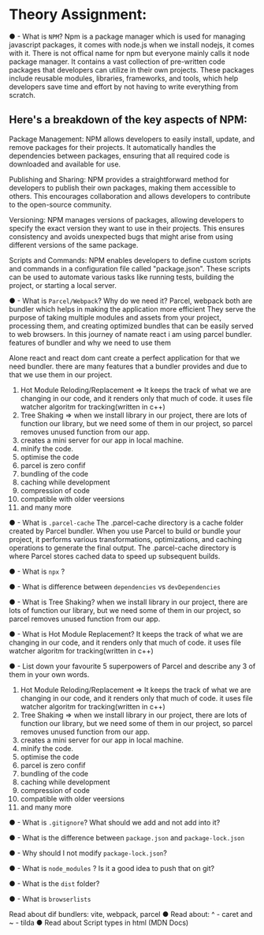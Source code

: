 # Theory Assignment:
● - What is `NPM`?
Npm is a package manager which is used for managing javascript packages, it comes with node.js when we install nodejs, it comes with it. 
There is not offical name for npm but everyone mainly calls it node package manager. It contains a vast collection of pre-written code packages that developers can utilize in their own projects. 
These packages include reusable modules, libraries, frameworks, and tools, which help developers save time and effort by not having to write everything from scratch.

## Here's a breakdown of the key aspects of NPM:

Package Management: NPM allows developers to easily install, update, and remove packages for their projects. It automatically handles the dependencies between packages, ensuring that all required code is downloaded and available for use.

Publishing and Sharing: NPM provides a straightforward method for developers to publish their own packages, making them accessible to others. This encourages collaboration and allows developers to contribute to the open-source community.

Versioning: NPM manages versions of packages, allowing developers to specify the exact version they want to use in their projects. This ensures consistency and avoids unexpected bugs that might arise from using different versions of the same package.

Scripts and Commands: NPM enables developers to define custom scripts and commands in a configuration file called "package.json". These scripts can be used to automate various tasks like running tests, building the project, or starting a local server.

● - What is `Parcel/Webpack`? Why do we need it?
Parcel, webpack both are bundler which helps in making the application more efficient They serve the purpose of taking multiple modules and assets from your project, processing them, and creating optimized bundles that can be easily served to web browsers.
In this journey of namate react i am using parcel bundler.
features of bundler and why we need to use them

Alone react and react dom cant create a perfect application for that we need bundler.
there are many features that a bundler provides and due to that we use them in our project.

1. Hot Module Reloding/Replacement => It keeps the track of what we are changing in our code, and it renders only that much of code. it uses file watcher algoritm for tracking(written in c++)
2. Tree Shaking => when we install library in our project, there are lots of function our library, but we need some of them in our project, so parcel removes unused function from our app.
3. creates a mini server for our app in local machine.
4. minify the code.
5. optimise the code
6. parcel is zero confif
7. bundling of the code
8. caching while development
9. compression of code
10. compatible with older veersions
11. and many more

● - What is `.parcel-cache`
The .parcel-cache directory is a cache folder created by Parcel bundler. 
When you use Parcel to build or bundle your project, it performs various transformations, optimizations, and caching operations to generate the final output. 
The .parcel-cache directory is where Parcel stores cached data to speed up subsequent builds.


● - What is `npx` ?


● - What is difference between `dependencies` vs `devDependencies`

● - What is Tree Shaking?
when we install library in our project, there are lots of function our library, but we need some of them in our project, 
so parcel removes unused function from our app.

● - What is Hot Module Replacement?
It keeps the track of what we are changing in our code, and it renders only that much of code. 
it uses file watcher algoritm for tracking(written in c++)

● - List down your favourite 5 superpowers of Parcel and describe any 3 of them in your own words.
1. Hot Module Reloding/Replacement => It keeps the track of what we are changing in our code, and it renders only that much of code. it uses file watcher algoritm for tracking(written in c++)
2. Tree Shaking => when we install library in our project, there are lots of function our library, but we need some of them in our project, so parcel removes unused function from our app.
3. creates a mini server for our app in local machine.
4. minify the code.
5. optimise the code
6. parcel is zero confif
7. bundling of the code
8. caching while development
9. compression of code
10. compatible with older veersions
11. and many more

● - What is `.gitignore`? What should we add and not add into it?

● - What is the difference between `package.json` and `package-lock.json`

● - Why should I not modify `package-lock.json`?

● - What is `node_modules` ? Is it a good idea to push that on git?

● - What is the `dist` folder?


● - What is `browserlists`


Read about dif bundlers: vite, webpack, parcel
● Read about: ^ - caret and ~ - tilda
● Read about Script types in html (MDN Docs)
